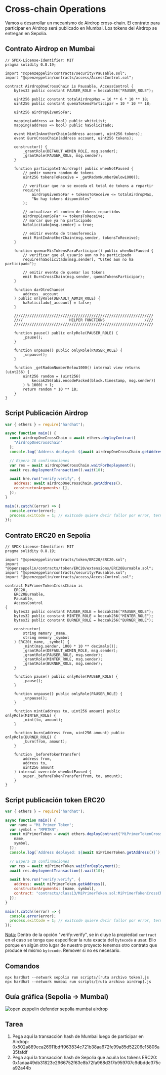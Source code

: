 # Cross-chain Operations

Vamos a desarrollar un mecanismo de Airdrop cross-chain. El contrato para participar en Airdrop será publicado en Mumbai. Los tokens del Airdrop se entregan en Sepolia.

## Contrato Airdrop en Mumbai

```solidity
// SPDX-License-Identifier: MIT
pragma solidity 0.8.19;

import "@openzeppelin/contracts/security/Pausable.sol";
import "@openzeppelin/contracts/access/AccessControl.sol";

contract AirdropOneCrossChain is Pausable, AccessControl {
    bytes32 public constant PAUSER_ROLE = keccak256("PAUSER_ROLE");

    uint256 public constant totalAirdropMax = 10 ** 6 * 10 ** 18;
    uint256 public constant quemaTokensParticipar = 10 * 10 ** 18;

    uint256 airdropGivenSoFar;

    mapping(address => bool) public whiteList;
    mapping(address => bool) public haSolicitado;

    event MintInAnotherChain(address account, uint256 tokens);
    event BurnCrossChain(address account, uint256 tokens);

    constructor() {
        _grantRole(DEFAULT_ADMIN_ROLE, msg.sender);
        _grantRole(PAUSER_ROLE, msg.sender);
    }

    function participateInAirdrop() public whenNotPaused {
        // pedir numero random de tokens
        uint256 tokensToReceive = _getRadomNumberBelow1000();

        // verificar que no se exceda el total de tokens a repartir
        require(
            airdropGivenSoFar + tokensToReceive <= totalAirdropMax,
            "No hay tokens disponibles"
        );

        // actualizar el conteo de tokens repartidos
        airdropGivenSoFar += tokensToReceive;
        // marcar que ya ha participado
        haSolicitado[msg.sender] = true;

        // emitir evento de transferencia
        emit MintInAnotherChain(msg.sender, tokensToReceive);
    }

    function quemarMisTokensParaParticipar() public whenNotPaused {
        // verificar que el usuario aun no ha participado
        require(haSolicitado[msg.sender], "Usted aun no ha participado");

        // emitir evento de quemar los tokens
        emit BurnCrossChain(msg.sender, quemaTokensParticipar);
    }

    function darOtroChance(
        address _account
    ) public onlyRole(DEFAULT_ADMIN_ROLE) {
        haSolicitado[_account] = false;
    }

    ///////////////////////////////////////////////////////////////
    ////                     HELPER FUNCTIONS                  ////
    ///////////////////////////////////////////////////////////////

    function pause() public onlyRole(PAUSER_ROLE) {
        _pause();
    }

    function unpause() public onlyRole(PAUSER_ROLE) {
        _unpause();
    }

    function _getRadomNumberBelow1000() internal view returns (uint256) {
        uint256 random = (uint256(
            keccak256(abi.encodePacked(block.timestamp, msg.sender))
        ) % 1000) + 1;
        return random * 10 ** 18;
    }
}
```

## Script Publicación Airdrop

```javascript
var { ethers } = require("hardhat");

async function main() {
  const airdropOneCrossChain = await ethers.deployContract(
    "AirdropOneCrossChain"
  );
  console.log(`Address deployed: ${await airdropOneCrossChain.getAddress()}`);

  // Espera 10 confirmaciones
  var res = await airdropOneCrossChain.waitForDeployment();
  await res.deploymentTransaction().wait(10);

  await hre.run("verify:verify", {
    address: await airdropOneCrossChain.getAddress(),
    constructorArguments: [],
  });
}

main().catch((error) => {
  console.error(error);
  process.exitCode = 1; // exitcode quiere decir fallor por error, terminacion fatal
});
```

## Contrato ERC20 en Sepolia

```solidity
// SPDX-License-Identifier: MIT
pragma solidity 0.8.19;

import "@openzeppelin/contracts/token/ERC20/ERC20.sol";
import "@openzeppelin/contracts/token/ERC20/extensions/ERC20Burnable.sol";
import "@openzeppelin/contracts/security/Pausable.sol";
import "@openzeppelin/contracts/access/AccessControl.sol";

contract MiPrimerTokenCrossChain is
    ERC20,
    ERC20Burnable,
    Pausable,
    AccessControl
{
    bytes32 public constant PAUSER_ROLE = keccak256("PAUSER_ROLE");
    bytes32 public constant MINTER_ROLE = keccak256("MINTER_ROLE");
    bytes32 public constant BURNER_ROLE = keccak256("BURNER_ROLE");

    constructor(
        string memory _name,
        string memory _symbol
    ) ERC20(_name, _symbol) {
        _mint(msg.sender, 1000 * 10 ** decimals());
        _grantRole(DEFAULT_ADMIN_ROLE, msg.sender);
        _grantRole(PAUSER_ROLE, msg.sender);
        _grantRole(MINTER_ROLE, msg.sender);
        _grantRole(BURNER_ROLE, msg.sender);
    }

    function pause() public onlyRole(PAUSER_ROLE) {
        _pause();
    }

    function unpause() public onlyRole(PAUSER_ROLE) {
        _unpause();
    }

    function mint(address to, uint256 amount) public onlyRole(MINTER_ROLE) {
        _mint(to, amount);
    }

    function burn(address from, uint256 amount) public onlyRole(BURNER_ROLE) {
        _burn(from, amount);
    }

    function _beforeTokenTransfer(
        address from,
        address to,
        uint256 amount
    ) internal override whenNotPaused {
        super._beforeTokenTransfer(from, to, amount);
    }
}
```

## Script publicación token ERC20

```javascript
var { ethers } = require("hardhat");

async function main() {
  var name = "Mi Primer Token";
  var symbol = "MPRTKN";
  const miPrimerToken = await ethers.deployContract("MiPrimerTokenCrossChain", [
    name,
    symbol,
  ]);
  console.log(`Address deployed: ${await miPrimerToken.getAddress()}`);

  // Espera 10 confirmaciones
  var res = await miPrimerToken.waitForDeployment();
  await res.deploymentTransaction().wait(10);

  await hre.run("verify:verify", {
    address: await miPrimerToken.getAddress(),
    constructorArguments: [name, symbol],
    contract: "contracts/class13/MiPrimerToken.sol:MiPrimerTokenCrossChain",
  });
}

main().catch((error) => {
  console.error(error);
  process.exitCode = 1; // exitcode quiere decir fallor por error, terminacion fatal
});
```

<u>Nota:</u> Dentro de la opción "verify:verify", se in cluye la propiedad `contract` en el caso se tenga que especificar la ruta exacta del `bytecode` a usar. Ello porque en algún otro lugar de nuestro proyecto tenemos otro contrato que produce el mismo `bytecode`. Remover si no es necesario.

## Comandos

```
npx hardhat --network sepolia run scripts/[ruta archivo token].js
npx hardhat --network mumbai run scripts/[ruta archivo airdrop].js
```

## Guía gráfica (Sepolia -> Mumbai)

![open zeppelin defender sepolia mumbai airdrop](https://github.com/Blockchain-Bites/solidity-book/assets/3300958/968ac6b3-a689-43ab-b3b7-e98bbadc68bf)

## Tarea

1. Pega aquí la transacción hash de Mumbai luego de participar en Airdrop:
0x502a889eca26911bdff963834c721b38aa672fe99a85d52206c15806a35fafdf
2. Pega aquí la transacción hash de Sepolia que acuña los tokens ERC20:
0x1adaa49db31823e2966752f63e8b72fa968d3f7b959707c9dbdde375ca92a44b